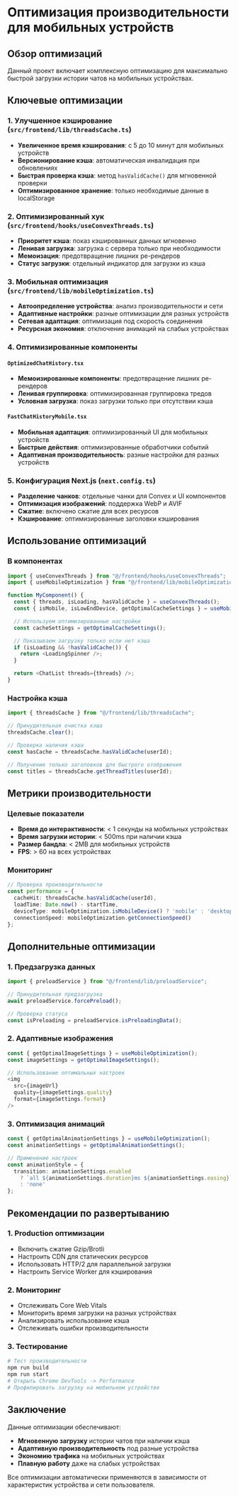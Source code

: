 # Оптимизация производительности для мобильных устройств

## Обзор оптимизаций

Данный проект включает комплексную оптимизацию для максимально быстрой загрузки истории чатов на мобильных устройствах.

## Ключевые оптимизации

### 1. Улучшенное кэширование (`src/frontend/lib/threadsCache.ts`)

- **Увеличенное время кэширования**: с 5 до 10 минут для мобильных устройств
- **Версионирование кэша**: автоматическая инвалидация при обновлениях
- **Быстрая проверка кэша**: метод `hasValidCache()` для мгновенной проверки
- **Оптимизированное хранение**: только необходимые данные в localStorage

### 2. Оптимизированный хук (`src/frontend/hooks/useConvexThreads.ts`)

- **Приоритет кэша**: показ кэшированных данных мгновенно
- **Ленивая загрузка**: загрузка с сервера только при необходимости
- **Мемоизация**: предотвращение лишних ре-рендеров
- **Статус загрузки**: отдельный индикатор для загрузки из кэша

### 3. Мобильная оптимизация (`src/frontend/lib/mobileOptimization.ts`)

- **Автоопределение устройства**: анализ производительности и сети
- **Адаптивные настройки**: разные оптимизации для разных устройств
- **Сетевая адаптация**: оптимизация под скорость соединения
- **Ресурсная экономия**: отключение анимаций на слабых устройствах

### 4. Оптимизированные компоненты

#### `OptimizedChatHistory.tsx`
- **Мемоизированные компоненты**: предотвращение лишних ре-рендеров
- **Ленивая группировка**: оптимизированная группировка тредов
- **Условная загрузка**: показ загрузки только при отсутствии кэша

#### `FastChatHistoryMobile.tsx`
- **Мобильная адаптация**: оптимизированный UI для мобильных устройств
- **Быстрые действия**: оптимизированные обработчики событий
- **Адаптивная производительность**: разные настройки для разных устройств

### 5. Конфигурация Next.js (`next.config.ts`)

- **Разделение чанков**: отдельные чанки для Convex и UI компонентов
- **Оптимизация изображений**: поддержка WebP и AVIF
- **Сжатие**: включено сжатие для всех ресурсов
- **Кэширование**: оптимизированные заголовки кэширования

## Использование оптимизаций

### В компонентах

```typescript
import { useConvexThreads } from "@/frontend/hooks/useConvexThreads";
import { useMobileOptimization } from "@/frontend/lib/mobileOptimization";

function MyComponent() {
  const { threads, isLoading, hasValidCache } = useConvexThreads();
  const { isMobile, isLowEndDevice, getOptimalCacheSettings } = useMobileOptimization();

  // Используем оптимизированные настройки
  const cacheSettings = getOptimalCacheSettings();

  // Показываем загрузку только если нет кэша
  if (isLoading && !hasValidCache()) {
    return <LoadingSpinner />;
  }

  return <ChatList threads={threads} />;
}
```

### Настройка кэша

```typescript
import { threadsCache } from "@/frontend/lib/threadsCache";

// Принудительная очистка кэша
threadsCache.clear();

// Проверка наличия кэша
const hasCache = threadsCache.hasValidCache(userId);

// Получение только заголовков для быстрого отображения
const titles = threadsCache.getThreadTitles(userId);
```

## Метрики производительности

### Целевые показатели

- **Время до интерактивности**: < 1 секунды на мобильных устройствах
- **Время загрузки истории**: < 500ms при наличии кэша
- **Размер бандла**: < 2MB для мобильных устройств
- **FPS**: > 60 на всех устройствах

### Мониторинг

```typescript
// Проверка производительности
const performance = {
  cacheHit: threadsCache.hasValidCache(userId),
  loadTime: Date.now() - startTime,
  deviceType: mobileOptimization.isMobileDevice() ? 'mobile' : 'desktop',
  connectionSpeed: mobileOptimization.getConnectionSpeed()
};
```

## Дополнительные оптимизации

### 1. Предзагрузка данных

```typescript
import { preloadService } from "@/frontend/lib/preloadService";

// Принудительная предзагрузка
await preloadService.forcePreload();

// Проверка статуса
const isPreloading = preloadService.isPreloadingData();
```

### 2. Адаптивные изображения

```typescript
const { getOptimalImageSettings } = useMobileOptimization();
const imageSettings = getOptimalImageSettings();

// Использование оптимальных настроек
<img 
  src={imageUrl} 
  quality={imageSettings.quality}
  format={imageSettings.format}
/>
```

### 3. Оптимизация анимаций

```typescript
const { getOptimalAnimationSettings } = useMobileOptimization();
const animationSettings = getOptimalAnimationSettings();

// Применение настроек
const animationStyle = {
  transition: animationSettings.enabled 
    ? `all ${animationSettings.duration}ms ${animationSettings.easing}`
    : 'none'
};
```

## Рекомендации по развертыванию

### 1. Production оптимизации

- Включить сжатие Gzip/Brotli
- Настроить CDN для статических ресурсов
- Использовать HTTP/2 для параллельной загрузки
- Настроить Service Worker для кэширования

### 2. Мониторинг

- Отслеживать Core Web Vitals
- Мониторить время загрузки на разных устройствах
- Анализировать использование кэша
- Отслеживать ошибки производительности

### 3. Тестирование

```bash
# Тест производительности
npm run build
npm run start
# Открыть Chrome DevTools -> Performance
# Профилировать загрузку на мобильном устройстве
```

## Заключение

Данные оптимизации обеспечивают:

- **Мгновенную загрузку** истории чатов при наличии кэша
- **Адаптивную производительность** под разные устройства
- **Экономию трафика** на мобильных устройствах
- **Плавную работу** даже на слабых устройствах

Все оптимизации автоматически применяются в зависимости от характеристик устройства и сети пользователя.
